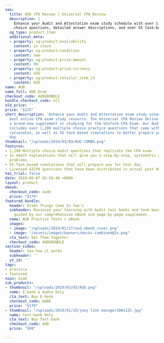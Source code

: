 ```yaml
---
seo:
  title: AUD CPA Review | Universal CPA Review
  description: |
    Enhance your Audit and Attestation exam study schedule with over 1,200 multiple
    choice questions, detailed answer descriptions, and over 55 task-based simulations replicating your real exam experience.
  og_type: product.item
  additional_meta:
  - property: og:product:availability
    content: in stock
  - property: og:product:condition
    content: new
  - property: og:product:price:amount
    content: 99
  - property: og:product:price:currency
    content: USD
  - property: og:product:retailer_item_id
    content: AUD
name: AUD
name_full: AUD Exam
checkout_code: AUDEBUNDLE
bundle_checkout_code: all
old_price: ''
price: "$225"
short_description: 'Enhance your Audit and Attestation exam study schedule with the
  best online CPA exam study resource. The Universal CPA Review Online Test Bank is
  a brand-new supplement in studying for the Uniform CPA Exam. Our Audit test bank
  includes over 1,200 multiple choice practice questions that come with detailed answer
  rationales, as well as 55 task-based simulations to better prepare you for test
  day. '
thumbnail: "/uploads/2019/03/03/AUD COMBO.png"
features:
- 1,200 Multiple choice Audit questions that replicate the CPA exam.
- In depth explanations that will give you a step-by-step, systematic way of solving
  problems.
- 55 Task-based simulations that will prepare you for test day.
- Licensed AICPA questions that have been distributed in actual past Uniform CPA Exams.
has_trial: false
date: 2018-06-07 02:59:40 +0000
layout: product
ebook:
  checkout_code: aude
  price: "$179"
featured_bundle:
  header: Great Things Come In Two's
  subheader: Maximize your learning with Audit test banks and task-based simulations,
    guided by our comprehensive eBook and page-by-page supplement.
  name: AUD Practice Tests + eBook
  images:
  - image: "/uploads/2019/01/27/aud_ebook_cover.png"
  - image: "/assets/images/banners/mocks-combined@2x.png"
  cta_text: Get Them Together
  checkout_code: AUDEBUNDLE
section_video:
  header: See how it works
  subheader: ''
  yt_id: ''
tags:
- practice
- featured
noun: Exam
sub_products:
- thumbnail: "/uploads/2019/03/03/AUD.png"
  name: E-book & Audio Only
  cta_text: Buy E-book
  checkout_code: AUDE
  price: "$179"
- thumbnail: "/uploads/2019/01/29/joey link manager200x125.jpg"
  name: Test-bank Only
  cta_text: Buy Test-bank
  checkout_code: AUD
  price: "$99"

---
```

